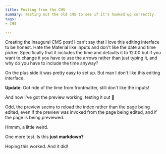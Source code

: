 ```yaml
---
title: Posting from the CMS
summary: Testing out the old CMS to see if it's hooked up correctly.
tags:
- CMS

---
```

Creating the inaugural CMS post! I can't say that I love this editing interface to be honest. Hate the Material like inputs and don't like the date and time picker. Specifically that it includes the time and defaults it to 12:00 but if you want to change it you have to use the arrows rather than just typing it, and why do you have to include the time anyway?

On the plus side it was pretty easy to set up. But man I don't like this editing interface.

**Update**: Got ride of the time from frontmatter, still don't like the inputs!

And now I've got the preview working, testing it out 🎉

Odd, the preview seems to reload the index rather than the page being edited, even if the preview was invoked from the page being edited, and if the page is being previewed.

Hmmm, a little weird.

One more test. Is this **just markdown?**

Hoping this worked. And it did!